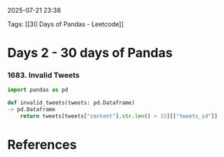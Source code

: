 2025-07-21 23:38


Tags: [[30 Days of Pandas - Leetcode]]

# Days 2 - 30 days of Pandas

### 1683. Invalid Tweets
```python
import pandas as pd

def invalid_tweets(tweets: pd.Dataframe)
-> pd.Dataframe
	return tweets[tweets["content"].str.len() > 15][["tweets_id"]]
```


# References
